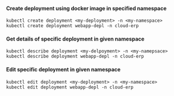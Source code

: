 #### Create deployment using docker image in specified namespace
```
kubectl create deployment <my-deployment> -n <my-namespace>
kubectl create deployment webapp-depl -n cloud-erp
```
#### Get details of specific deployment in given namespace
```
kubectl describe deployment <my-delpoyment> -n <my-namepsace>
kubectl describe deployment webapp-depl -n cloud-erp
```
#### Edit specific deployment in given namespace
```
kubectl edit deployment <my-deployment> -n <my-namespace>
kubectl edit deployment webapp-depl -n cloud-erp
```

